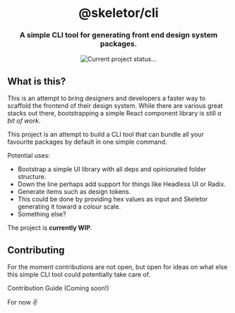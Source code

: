 <div align="center">
  <h1>@skeletor/cli</h1>
  <h3>A simple CLI tool for generating front end design system packages.</h3>
  <img src="https://img.shields.io/badge/status-%F0%9F%9A%A7%20wip-yellow" alt="Current project status..." />
</div>

## What is this?
This is an attempt to bring designers and developers a faster way to scaffold the frontend of their design system. While there are various great stacks out there, bootstrapping a simple React component library is still _a bit of work_.

This project is an attempt to build a CLI tool that can bundle all your favourite packages by default in one simple command.

Potential uses:
- Bootstrap a simple UI library with all deps and opinionated folder structure.
- Down the line perhaps add support for things like Headless UI or Radix.
- Generate items such as design tokens.
- This could be done by providing hex values as input and Skeletor generating it toward a colour scale.
- Something else?

The project is **currently WIP**. 


## Contributing
For the moment contributions are not open, but open for ideas on what else this simple CLI tool could potentially take care of.

Contribution Guide (Coming soon!)

For now ✌️